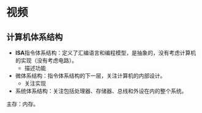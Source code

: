 # 视频

## 计算机体系结构

* **ISA**指令体系结构：定义了汇编语言和编程模型，是抽象的，没有考虑计算机的实现（没有考虑电路）。
	* 描述功能
* 微体系结构：指令体系结构的下一层，关注计算机的内部设计。
	* 关注实现
* 系统体系结构：关注包括处理器、存储器、总线和外设在内的整个系统。

主存：内存。

